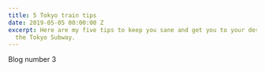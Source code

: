 ```yaml
---
title: 5 Tokyo train tips
date: 2019-05-05 00:00:00 Z
excerpt: Here are my five tips to keep you sane and get you to your destination on
  the Tokyo Subway.
---
```


Blog number 3